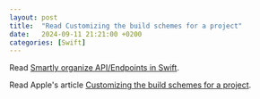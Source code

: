 ```yaml
---
layout: post
title:  "Read Customizing the build schemes for a project"
date:   2024-09-11 21:21:00 +0200
categories: [Swift]
---
```

Read [Smartly organize API/Endpoints in Swift](https://medium.com/@hdmdhr/smartly-organize-api-endpoints-in-swift-433d7386d883).

Read Apple's article [Customizing the build schemes for a project](https://developer.apple.com/documentation/xcode/customizing-the-build-schemes-for-a-project).
